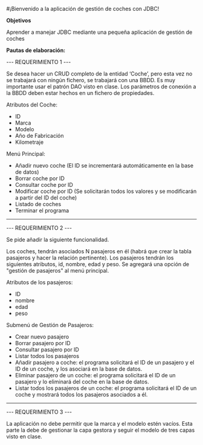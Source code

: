 
#¡Bienvenido a la aplicación de gestión de coches con JDBC!


**Objetivos**

Aprender a manejar JDBC mediante una pequeña aplicación de gestión de coches


**Pautas de elaboración:**

--- REQUERIMIENTO 1 ---

Se desea hacer un CRUD completo de la entidad ‘Coche’, pero esta vez no se trabajará con ningún fichero, se trabajará con una BBDD. Es muy importante usar el patrón DAO visto en clase. Los parámetros de conexión a la BBDD deben estar hechos en un fichero de propiedades.

Atributos del Coche:
* ID
* Marca
* Modelo
* Año de Fabricación
* Kilometraje


Menú Principal:
* Añadir nuevo coche (El ID se incrementará automáticamente en la base de datos)
* Borrar coche por ID
* Consultar coche por ID
* Modificar coche por ID (Se solicitarán todos los valores y se modificarán a partir del ID del coche)
* Listado de coches
* Terminar el programa

---

--- REQUERIMIENTO 2 ---

Se pide añadir la siguiente funcionalidad.

Los coches, tendrán asociados N pasajeros en él (habrá que crear la tabla pasajeros y hacer la relación pertinente). Los pasajeros tendrán los siguientes atributos, id, nombre, edad y peso. Se agregará una opción de "gestión de pasajeros" al menú principal.

Atributos de los pasajeros:
* ID
* nombre
* edad
* peso

Submenú de Gestión de Pasajeros:
* Crear nuevo pasajero
* Borrar pasajero por ID
* Consultar pasajero por ID
* Listar todos los pasajeros
* Añadir pasajero a coche: el programa solicitará el ID de un pasajero y el ID de un coche, y los asociará en la base de datos.
* Eliminar pasajero de un coche: el programa solicitará el ID de un pasajero y lo eliminará del coche en la base de datos.
* Listar todos los pasajeros de un coche: el programa solicitará el ID de un coche y mostrará todos los pasajeros asociados a él.

---

--- REQUERIMIENTO 3 ---

La aplicación no debe permitir que la marca y el modelo estén vacíos. Esta parte la debe de gestionar la capa gestora y seguir el modelo de tres capas visto en clase.